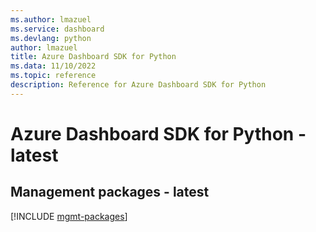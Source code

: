 ```yaml
---
ms.author: lmazuel
ms.service: dashboard
ms.devlang: python
author: lmazuel
title: Azure Dashboard SDK for Python
ms.data: 11/10/2022
ms.topic: reference
description: Reference for Azure Dashboard SDK for Python
---
```

# Azure Dashboard SDK for Python - latest

## Management packages - latest
[!INCLUDE [mgmt-packages](dashboard-mgmt-index.md)]